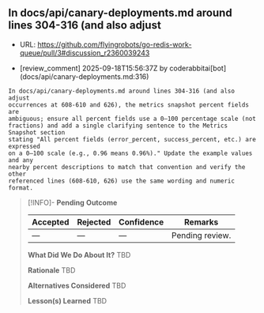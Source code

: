 ## In docs/api/canary-deployments.md around lines 304-316 (and also adjust

- URL: https://github.com/flyingrobots/go-redis-work-queue/pull/3#discussion_r2360039243

- [review_comment] 2025-09-18T15:56:37Z by coderabbitai[bot] (docs/api/canary-deployments.md:316)

```text
In docs/api/canary-deployments.md around lines 304-316 (and also adjust
occurrences at 608-610 and 626), the metrics snapshot percent fields are
ambiguous; ensure all percent fields use a 0–100 percentage scale (not
fractions) and add a single clarifying sentence to the Metrics Snapshot section
stating "All percent fields (error_percent, success_percent, etc.) are expressed
on a 0–100 scale (e.g., 0.96 means 0.96%)." Update the example values and any
nearby percent descriptions to match that convention and verify the other
referenced lines (608-610, 626) use the same wording and numeric format.
```

> [!INFO]- **Pending**
> **Outcome**
> 
> | Accepted | Rejected | Confidence | Remarks |
> |----------|----------|------------|---------|
> | — | — | — | Pending review. |
>
> **What Did We Do About It?**
> TBD
>
> **Rationale**
> TBD
>
> **Alternatives Considered**
> TBD
>
> **Lesson(s) Learned**
> TBD

